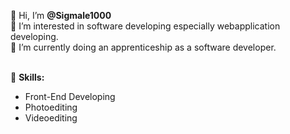 👋 Hi, I’m **@Sigmale1000** <br>
👀 I’m interested in software developing especially webapplication developing. <br>
🌱 I’m currently doing an apprenticeship as a software developer. <br><br>

**👾** **Skills:**
- Front-End Developing
- Photoediting
- Videoediting <br> <br>

